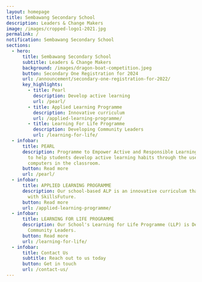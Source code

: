 ```yaml
---
layout: homepage
title: Sembawang Secondary School
description: Leaders & Change Makers
image: /images/cropped-logo1-2021.jpg
permalink: /
notification: Sembawang Secondary School
sections:
  - hero:
      title: Sembawang Secondary School
      subtitle: Leaders & Change Makers
      background: /images/dragon-boat-competition.jpeg
      button: Secondary One Registration for 2024
      url: /announcement/secondary-one-registration-for-2022/
      key_highlights:
        - title: Pearl
          description: Develop active learning
          url: /pearl/
        - title: Applied Learning Programme
          description: Innovative curriculum
          url: /applied-learning-programme/
        - title: Learning For Life Programme
          description: Developing Community Leaders
          url: /learning-for-life/
  - infobar:
      title: PEARL
      description: Programme to Empower Active and Responsible Learning (PEARL) aims
        to help students develop active learning habits through the use of
        computers in the classroom.
      button: Read more
      url: /pearl/
  - infobar:
      title: APPLIED LEARNING PROGRAMME
      description: Our school-based ALP is an innovative curriculum that is aligned
        with SkillsFuture.
      button: Read more
      url: /applied-learning-programme/
  - infobar:
      title: LEARNING FOR LIFE PROGRAMME
      description: Our School's Learning for Life Programme (LLP) is Developing
        Community Leaders.
      button: Read more
      url: /learning-for-life/
  - infobar:
      title: Contact Us
      subtitle: Reach out to us today
      button: Get in touch
      url: /contact-us/
---
```

